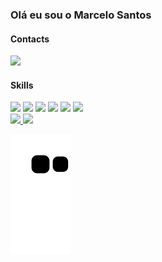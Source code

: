 ### Olá eu sou o Marcelo Santos

#### Contacts
<div> 
  <a href="https://www.linkedin.com/in/marcelofsantos/" target="_blank"><img src="https://img.shields.io/badge/-LinkedIn-%230077B5?style=for-the-badge&logo=linkedin&logoColor=white" target="_blank"></a> 
</div>

#### Skills
<div> 
    <a href="https://github.com/marsselu" target="_blank"><img src="https://img.shields.io/badge/Linux-red?style=for-the-badge&logo=medium&logoColor=white"></a>
    <a href="https://github.com/marsselu" target="_blank"><img src="https://img.shields.io/badge/Docker-blue?style=for-the-badge&logo=medium&logoColor=white"></a>
    <a href="https://github.com/marsselu" target="_blank"><img src="https://img.shields.io/badge/Scrum-blueviolet?style=for-the-badge&logo=medium&logoColor=white"></a>
    <a href="https://github.com/marsselu" target="_blank"><img src="https://img.shields.io/badge/GitLab-330F63?style=for-the-badge&logo=gitlab&logoColor=white"></a> 
        <a href="https://github.com/marsselu" target="_blank"><img src="https://img.shields.io/badge/Networking-black?style=for-the-badge&logo=medium&logoColor=white"></a>
<a href="https://github.com/marsselu" target="_blank"><img src="https://img.shields.io/badge/Project Management-green?style=for-the-badge&logo=medium&logoColor=white"></a>

</div>

 <div>
  <a href="https://github.com/marsselu">
  <img height="150em" src="https://github-readme-stats.vercel.app/api?username=marsselu&show_icons=true&theme=dracula&include_all_commits=true&count_private=true"/>
  <img height="150em" src="https://github-readme-stats.vercel.app/api/top-langs/?username=marsselu&layout=compact&langs_count=7&theme=dracula"/>
    
  ![Snake animation](https://github.com/marsselu/marsselu/blob/output/github-contribution-grid-snake.svg)
</div>
  
